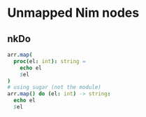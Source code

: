 # Unmapped Nim nodes
## nkDo
```nim
arr.map(
  proc(el: int): string =
    echo el
    $el
)
# using sugar (not the module)
arr.map() do (el: int) -> string:
  echo el
  $el
```

